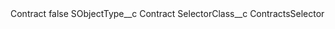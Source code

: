 <?xml version="1.0" encoding="UTF-8"?>
<CustomMetadata xmlns="http://soap.sforce.com/2006/04/metadata" xmlns:xsi="http://www.w3.org/2001/XMLSchema-instance" xmlns:xsd="http://www.w3.org/2001/XMLSchema">
	<label>Contract</label>
	<protected>false</protected>
	<values>
		<field>SObjectType__c</field>
		<value xsi:type="xsd:string">Contract</value>
	</values>
	<values>
		<field>SelectorClass__c</field>
		<value xsi:type="xsd:string">ContractsSelector</value>
	</values>
</CustomMetadata>
